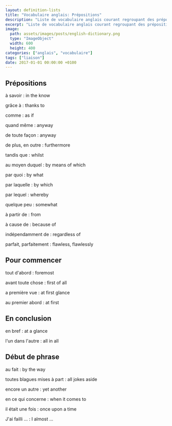 ```yaml
---
layout: definition-lists
title: "Vocabulaire anglais: Prépositions"
description: "Liste de vocabulaire anglais courant regroupant des prépositions difficiles à mémoriser."
excerpt: "Liste de vocabulaire anglais courant regroupant des prépositions difficiles à mémoriser."
image:
  path: assets/images/posts/english-dictionary.png
  type: "ImageObject"
  width: 600
  height: 400
categories: ["anglais", "vocabulaire"]
tags: ["liaison"]
date: 2017-01-01 00:00:00 +0100
---
```


## Prépositions

à savoir
: in the know

grâce à
: thanks to

comme
: as if

quand même
: anyway

de toute façon
: anyway

de plus, en outre
: furthermore

tandis que
: whilst

au moyen duquel
: by means of which

par quoi
: by what

par laquelle
: by which

par lequel
: whereby

quelque peu
: somewhat

à partir de
: from

à cause de
: because of

indépendamment de
: regardless of

parfait, parfaitement
: flawless, flawlessly



## Pour commencer

tout d'abord
: foremost

avant toute chose
: first of all

a première vue
: at first glance

au premier abord
: at first


## En conclusion

en bref
: at a glance

l'un dans l'autre
: all in all


## Début de phrase

au fait
: by the way

toutes blagues mises à part
: all jokes aside

encore un autre
: yet another

en ce qui concerne
: when it comes to

il était une fois
: once upon a time

J'ai failli …
: I almost …
